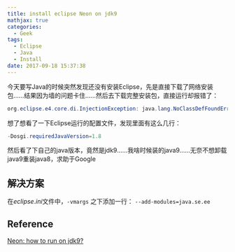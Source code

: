 ```yaml
---
title: install eclipse Neon on jdk9
mathjax: true
categories:
  - Geek
tags:
  - Eclipse
  - Java
  - Install
date: 2017-09-18 15:37:38
---
```


今天要写Java的时候突然发现还没有安装Eclipse，先是直接下载了网络安装包……结果因为墙的问题卡住……然后去下载完整安装包，直接运行却报错了：

```java
org.eclipse.e4.core.di.InjectionException: java.lang.NoClassDefFoundError: javax/annotation/PostConstruct
```

想了想看了一下Eclipse运行的配置文件，发现里面有这么几行：

```java
-Dosgi.requiredJavaVersion=1.8
```

然后看了下自己的java版本，竟然是jdk9……我啥时候装的java9……无奈不想卸载java9重装java8，求助于Google

## 解决方案

在$eclipse.ini$文件中，<code>-vmargs</code> 之下添加一行：
<code>--add-modules=java.se.ee</code>

## Reference
[Neon: how to run on jdk9?](https://stackoverflow.com/questions/34947994/neon-how-to-run-on-jdk9)